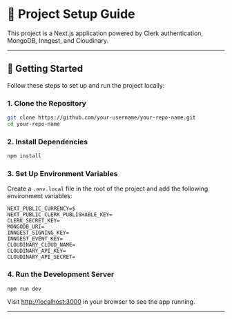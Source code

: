 # 🚀 Project Setup Guide

This project is a Next.js application powered by Clerk authentication, MongoDB, Inngest, and Cloudinary.

---

## 🧩 Getting Started

Follow these steps to set up and run the project locally:

### 1. Clone the Repository

```sh
git clone https://github.com/your-username/your-repo-name.git
cd your-repo-name
```

### 2. Install Dependencies

```sh
npm install
```

### 3. Set Up Environment Variables

Create a `.env.local` file in the root of the project and add the following environment variables:

```
NEXT_PUBLIC_CURRENCY=$
NEXT_PUBLIC_CLERK_PUBLISHABLE_KEY=
CLERK_SECRET_KEY=
MONGODB_URI=
INNGEST_SIGNING_KEY=
INNGEST_EVENT_KEY=
CLOUDINARY_CLOUD_NAME=
CLOUDINARY_API_KEY=
CLOUDINARY_API_SECRET=
```

### 4. Run the Development Server

```sh
npm run dev
```

Visit [http://localhost:3000](http://localhost:3000) in your browser to see the app running.

---
